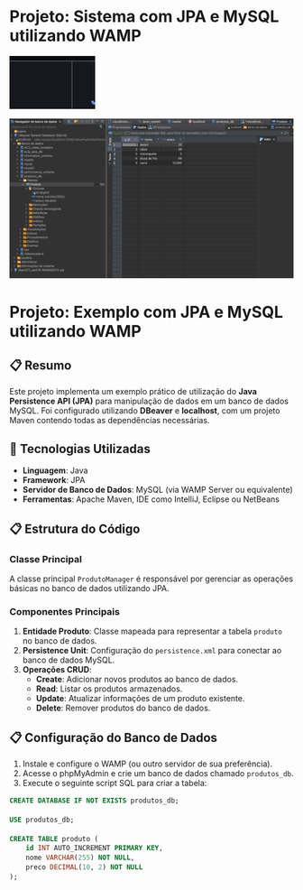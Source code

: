 # Projeto: Sistema com JPA e MySQL utilizando WAMP

![Exemplo de Console](console.png)


![Inserção de Dados](db.png)

# Projeto: Exemplo com JPA e MySQL utilizando WAMP

## 📋 Resumo
Este projeto implementa um exemplo prático de utilização do **Java Persistence API (JPA)** para manipulação de dados em um banco de dados MySQL. Foi configurado utilizando **DBeaver** e **localhost**, com um projeto Maven contendo todas as dependências necessárias.

## 🔧 Tecnologias Utilizadas
- **Linguagem**: Java
- **Framework**: JPA
- **Servidor de Banco de Dados**: MySQL (via WAMP Server ou equivalente)
- **Ferramentas**: Apache Maven, IDE como IntelliJ, Eclipse ou NetBeans

## 📋 Estrutura do Código
### Classe Principal
A classe principal `ProdutoManager` é responsável por gerenciar as operações básicas no banco de dados utilizando JPA.

### Componentes Principais
1. **Entidade Produto**: Classe mapeada para representar a tabela `produto` no banco de dados.
2. **Persistence Unit**: Configuração do `persistence.xml` para conectar ao banco de dados MySQL.
3. **Operações CRUD**:
   - **Create**: Adicionar novos produtos ao banco de dados.
   - **Read**: Listar os produtos armazenados.
   - **Update**: Atualizar informações de um produto existente.
   - **Delete**: Remover produtos do banco de dados.

## 📋 Configuração do Banco de Dados
1. Instale e configure o WAMP (ou outro servidor de sua preferência).
2. Acesse o phpMyAdmin e crie um banco de dados chamado `produtos_db`.
3. Execute o seguinte script SQL para criar a tabela:

```sql
CREATE DATABASE IF NOT EXISTS produtos_db;

USE produtos_db;

CREATE TABLE produto (
    id INT AUTO_INCREMENT PRIMARY KEY,
    nome VARCHAR(255) NOT NULL,
    preco DECIMAL(10, 2) NOT NULL
);
